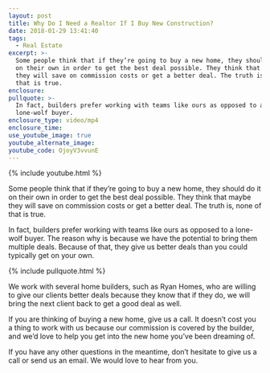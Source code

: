 ```yaml
---
layout: post
title: Why Do I Need a Realtor If I Buy New Construction?
date: 2018-01-29 13:41:40
tags:
  - Real Estate
excerpt: >-
  Some people think that if they’re going to buy a new home, they should do it
  on their own in order to get the best deal possible. They think that maybe
  they will save on commission costs or get a better deal. The truth is, none of
  that is true.
enclosure:
pullquote: >-
  In fact, builders prefer working with teams like ours as opposed to a
  lone-wolf buyer.
enclosure_type: video/mp4
enclosure_time:
use_youtube_image: true
youtube_alternate_image:
youtube_code: OjoyV3vvunE
---
```



{% include youtube.html %}

Some people think that if they’re going to buy a new home, they should do it on their own in order to get the best deal possible. They think that maybe they will save on commission costs or get a better deal. The truth is, none of that is true.

In fact, builders prefer working with teams like ours as opposed to a lone-wolf buyer. The reason why is because we have the potential to bring them multiple deals. Because of that, they give us better deals than you could typically get on your own.

{% include pullquote.html %}

We work with several home builders, such as Ryan Homes, who are willing to give our clients better deals because they know that if they do, we will bring the next client back to get a good deal as well.

If you are thinking of buying a new home, give us a call. It doesn’t cost you a thing to work with us because our commission is covered by the builder, and we’d love to help you get into the new home you’ve been dreaming of.

If you have any other questions in the meantime, don’t hesitate to give us a call or send us an email. We would love to hear from you.